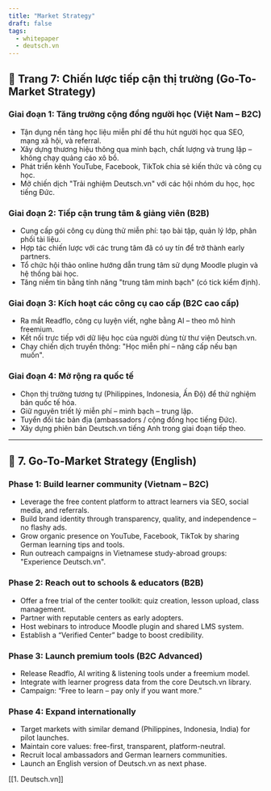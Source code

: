 ```yaml
---
title: "Market Strategy"
draft: false
tags:
  - whitepaper
  - deutsch.vn
---
```


## 📄 Trang 7: Chiến lược tiếp cận thị trường (Go-To-Market Strategy)

### Giai đoạn 1: Tăng trưởng cộng đồng người học (Việt Nam – B2C)

- Tận dụng nền tảng học liệu miễn phí để thu hút người học qua SEO, mạng xã hội, và referral.
- Xây dựng thương hiệu thông qua minh bạch, chất lượng và trung lập – không chạy quảng cáo xô bồ.
- Phát triển kênh YouTube, Facebook, TikTok chia sẻ kiến thức và công cụ học.
- Mở chiến dịch "Trải nghiệm Deutsch.vn" với các hội nhóm du học, học tiếng Đức.

### Giai đoạn 2: Tiếp cận trung tâm & giảng viên (B2B)

- Cung cấp gói công cụ dùng thử miễn phí: tạo bài tập, quản lý lớp, phân phối tài liệu.
- Hợp tác chiến lược với các trung tâm đã có uy tín để trở thành early partners.
- Tổ chức hội thảo online hướng dẫn trung tâm sử dụng Moodle plugin và hệ thống bài học.
- Tăng niềm tin bằng tính năng "trung tâm minh bạch" (có tick kiểm định).

### Giai đoạn 3: Kích hoạt các công cụ cao cấp (B2C cao cấp)

- Ra mắt Readflo, công cụ luyện viết, nghe bằng AI – theo mô hình freemium.
- Kết nối trực tiếp với dữ liệu học của người dùng từ thư viện Deutsch.vn.
- Chạy chiến dịch truyền thông: "Học miễn phí – nâng cấp nếu bạn muốn".

### Giai đoạn 4: Mở rộng ra quốc tế

- Chọn thị trường tương tự (Philippines, Indonesia, Ấn Độ) để thử nghiệm bản quốc tế hóa.
- Giữ nguyên triết lý miễn phí – minh bạch – trung lập.
- Tuyển đối tác bản địa (ambassadors / cộng đồng học tiếng Đức).
- Xây dựng phiên bản Deutsch.vn tiếng Anh trong giai đoạn tiếp theo.

---

## 📄 7. Go-To-Market Strategy (English)

### Phase 1: Build learner community (Vietnam – B2C)

- Leverage the free content platform to attract learners via SEO, social media, and referrals.
- Build brand identity through transparency, quality, and independence – no flashy ads.
- Grow organic presence on YouTube, Facebook, TikTok by sharing German learning tips and tools.
- Run outreach campaigns in Vietnamese study-abroad groups: "Experience Deutsch.vn".

### Phase 2: Reach out to schools & educators (B2B)

- Offer a free trial of the center toolkit: quiz creation, lesson upload, class management.
- Partner with reputable centers as early adopters.
- Host webinars to introduce Moodle plugin and shared LMS system.
- Establish a “Verified Center” badge to boost credibility.

### Phase 3: Launch premium tools (B2C Advanced)

- Release Readflo, AI writing & listening tools under a freemium model.
- Integrate with learner progress data from the core Deutsch.vn library.
- Campaign: “Free to learn – pay only if you want more.”

### Phase 4: Expand internationally

- Target markets with similar demand (Philippines, Indonesia, India) for pilot launches.
- Maintain core values: free-first, transparent, platform-neutral.
- Recruit local ambassadors and German learners communities.
- Launch an English version of Deutsch.vn as next phase.

[[1. Deutsch.vn]]
